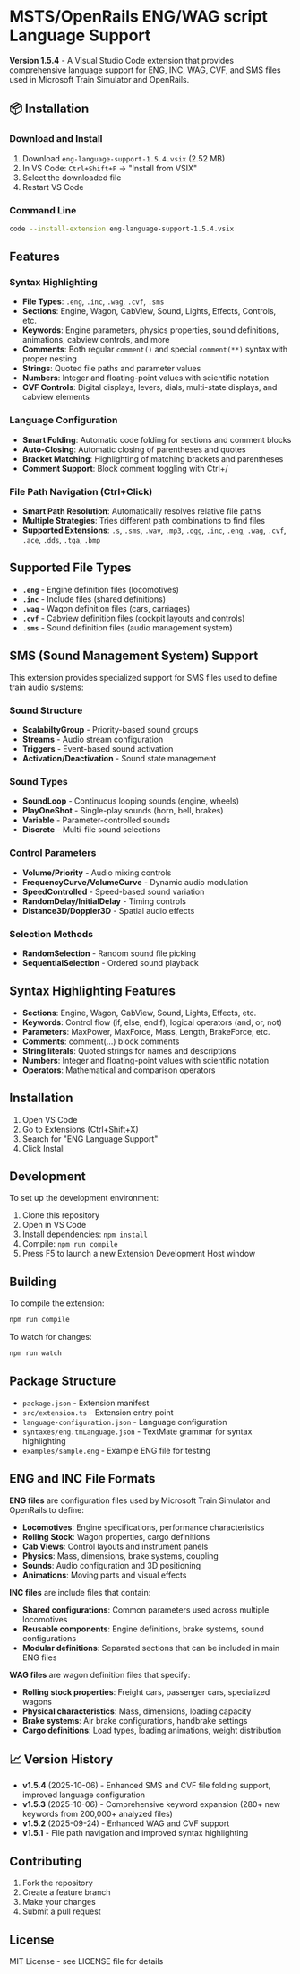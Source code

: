 # MSTS/OpenRails ENG/WAG script Language Support

**Version 1.5.4** - A Visual Studio Code extension that provides comprehensive language support for ENG, INC, WAG, CVF, and SMS files used in Microsoft Train Simulator and OpenRails.

## 📦 Installation

### Download and Install
1. Download `eng-language-support-1.5.4.vsix` (2.52 MB)
2. In VS Code: `Ctrl+Shift+P` → "Install from VSIX"
3. Select the downloaded file
4. Restart VS Code

### Command Line
```bash
code --install-extension eng-language-support-1.5.4.vsix
```

## Features

### Syntax Highlighting
- **File Types**: `.eng`, `.inc`, `.wag`, `.cvf`, `.sms`
- **Sections**: Engine, Wagon, CabView, Sound, Lights, Effects, Controls, etc.
- **Keywords**: Engine parameters, physics properties, sound definitions, animations, cabview controls, and more
- **Comments**: Both regular `comment()` and special `comment(**)` syntax with proper nesting
- **Strings**: Quoted file paths and parameter values
- **Numbers**: Integer and floating-point values with scientific notation
- **CVF Controls**: Digital displays, levers, dials, multi-state displays, and cabview elements

### Language Configuration
- **Smart Folding**: Automatic code folding for sections and comment blocks
- **Auto-Closing**: Automatic closing of parentheses and quotes
- **Bracket Matching**: Highlighting of matching brackets and parentheses
- **Comment Support**: Block comment toggling with Ctrl+/

### File Path Navigation (Ctrl+Click)
- **Smart Path Resolution**: Automatically resolves relative file paths
- **Multiple Strategies**: Tries different path combinations to find files
- **Supported Extensions**: `.s`, `.sms`, `.wav`, `.mp3`, `.ogg`, `.inc`, `.eng`, `.wag`, `.cvf`, `.ace`, `.dds`, `.tga`, `.bmp`

## Supported File Types

- **`.eng`** - Engine definition files (locomotives)
- **`.inc`** - Include files (shared definitions)
- **`.wag`** - Wagon definition files (cars, carriages)
- **`.cvf`** - Cabview definition files (cockpit layouts and controls)
- **`.sms`** - Sound definition files (audio management system)

## SMS (Sound Management System) Support

This extension provides specialized support for SMS files used to define train audio systems:

### Sound Structure
- **ScalabiltyGroup** - Priority-based sound groups
- **Streams** - Audio stream configuration
- **Triggers** - Event-based sound activation
- **Activation/Deactivation** - Sound state management

### Sound Types
- **SoundLoop** - Continuous looping sounds (engine, wheels)
- **PlayOneShot** - Single-play sounds (horn, bell, brakes)
- **Variable** - Parameter-controlled sounds
- **Discrete** - Multi-file sound selections

### Control Parameters
- **Volume/Priority** - Audio mixing controls
- **FrequencyCurve/VolumeCurve** - Dynamic audio modulation
- **SpeedControlled** - Speed-based sound variation
- **RandomDelay/InitialDelay** - Timing controls
- **Distance3D/Doppler3D** - Spatial audio effects

### Selection Methods
- **RandomSelection** - Random sound file picking
- **SequentialSelection** - Ordered sound playback

## Syntax Highlighting Features

- **Sections**: Engine, Wagon, CabView, Sound, Lights, Effects, etc.
- **Keywords**: Control flow (if, else, endif), logical operators (and, or, not)
- **Parameters**: MaxPower, MaxForce, Mass, Length, BrakeForce, etc.
- **Comments**: comment(...) block comments
- **String literals**: Quoted strings for names and descriptions
- **Numbers**: Integer and floating-point values with scientific notation
- **Operators**: Mathematical and comparison operators

## Installation

1. Open VS Code
2. Go to Extensions (Ctrl+Shift+X)
3. Search for "ENG Language Support"
4. Click Install

## Development

To set up the development environment:

1. Clone this repository
2. Open in VS Code
3. Install dependencies: `npm install`
4. Compile: `npm run compile`
5. Press F5 to launch a new Extension Development Host window

## Building

To compile the extension:

```bash
npm run compile
```

To watch for changes:

```bash
npm run watch
```

## Package Structure

- `package.json` - Extension manifest
- `src/extension.ts` - Extension entry point
- `language-configuration.json` - Language configuration
- `syntaxes/eng.tmLanguage.json` - TextMate grammar for syntax highlighting
- `examples/sample.eng` - Example ENG file for testing

## ENG and INC File Formats

**ENG files** are configuration files used by Microsoft Train Simulator and OpenRails to define:
- **Locomotives**: Engine specifications, performance characteristics
- **Rolling Stock**: Wagon properties, cargo definitions
- **Cab Views**: Control layouts and instrument panels
- **Physics**: Mass, dimensions, brake systems, coupling
- **Sounds**: Audio configuration and 3D positioning
- **Animations**: Moving parts and visual effects

**INC files** are include files that contain:
- **Shared configurations**: Common parameters used across multiple locomotives
- **Reusable components**: Engine definitions, brake systems, sound configurations
- **Modular definitions**: Separated sections that can be included in main ENG files

**WAG files** are wagon definition files that specify:
- **Rolling stock properties**: Freight cars, passenger cars, specialized wagons
- **Physical characteristics**: Mass, dimensions, loading capacity
- **Brake systems**: Air brake configurations, handbrake settings
- **Cargo definitions**: Load types, loading animations, weight distribution

## 📈 Version History

- **v1.5.4** (2025-10-06) - Enhanced SMS and CVF file folding support, improved language configuration
- **v1.5.3** (2025-10-06) - Comprehensive keyword expansion (280+ new keywords from 200,000+ analyzed files)
- **v1.5.2** (2025-09-24) - Enhanced WAG and CVF support
- **v1.5.1** - File path navigation and improved syntax highlighting

## Contributing

1. Fork the repository
2. Create a feature branch
3. Make your changes
4. Submit a pull request

## License

MIT License - see LICENSE file for details
